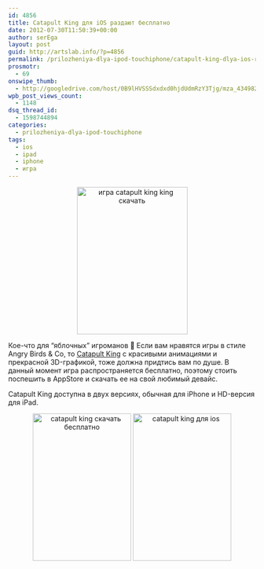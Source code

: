 ```yaml
---
id: 4856
title: Catapult King для iOS раздают бесплатно
date: 2012-07-30T11:50:39+00:00
author: serEga
layout: post
guid: http://artslab.info/?p=4856
permalink: /prilozheniya-dlya-ipod-touchiphone/catapult-king-dlya-ios-razdayut-besplatno/
prosmotr:
  - 69
onswipe_thumb:
  - http://googledrive.com/host/0B9lHVSSSdxdxd0hjdUdmRzY3Tjg/mza_4349827401603590009.png
wpb_post_views_count:
  - 1148
dsq_thread_id:
  - 1598744894
categories:
  - prilozheniya-dlya-ipod-touchiphone
tags:
  - ios
  - ipad
  - iphone
  - игра
---
```

<center>
  <a href="http://googledrive.com/host/0B9lHVSSSdxdxd0hjdUdmRzY3Tjg/mza_4679374430744358690.1024x1024-65.jpeg"><img src="http://googledrive.com/host/0B9lHVSSSdxdxd0hjdUdmRzY3Tjg/mza_4679374430744358690.1024x1024-65-225x300.jpg" alt="игра catapult king king скачать" title="mza_4679374430744358690.1024x1024-65" width="225" height="300" class="aligncenter size-medium wp-image-4859" srcset="http://googledrive.com/host/0B9lHVSSSdxdxd0hjdUdmRzY3Tjg/mza_4679374430744358690.1024x1024-65-225x300.jpg 225w, http://googledrive.com/host/0B9lHVSSSdxdxd0hjdUdmRzY3Tjg/mza_4679374430744358690.1024x1024-65.jpeg 768w" sizes="(max-width: 225px) 100vw, 225px" /></a>
</center>

Кое-что для &#8220;яблочных&#8221; игроманов 🙂 Если вам нравятся игры в стиле Angry Birds & Co, то [Catapult King](http://itunes.apple.com/us/app/catapult-king/id497936366) с красивыми анимациями и прекрасной 3D-графикой, тоже должна придтись вам по душе. В данный момент игра распространяется бесплатно, поэтому стоить поспешить в AppStore и скачать ее на свой любимый девайс.

Catapult King доступна в двух версиях, обычная для iPhone и HD-версия для iPad.

<center>
  <a href="http://googledrive.com/host/0B9lHVSSSdxdxd0hjdUdmRzY3Tjg/mza_4092178766226491501.png"><img src="http://googledrive.com/host/0B9lHVSSSdxdxd0hjdUdmRzY3Tjg/mza_4092178766226491501-200x300.png" alt="catapult king скачать бесплатно" title="mza_4092178766226491501" width="200" height="300" class="size-medium wp-image-4857" srcset="http://googledrive.com/host/0B9lHVSSSdxdxd0hjdUdmRzY3Tjg/mza_4092178766226491501-200x300.png 200w, http://googledrive.com/host/0B9lHVSSSdxdxd0hjdUdmRzY3Tjg/mza_4092178766226491501.png 640w" sizes="(max-width: 200px) 100vw, 200px" /></a> <a href="http://googledrive.com/host/0B9lHVSSSdxdxd0hjdUdmRzY3Tjg/mza_4349827401603590009.png"><img src="http://googledrive.com/host/0B9lHVSSSdxdxd0hjdUdmRzY3Tjg/mza_4349827401603590009-200x300.png" alt="catapult king для ios" title="mza_4349827401603590009" width="200" height="300" class="size-medium wp-image-4858" srcset="http://googledrive.com/host/0B9lHVSSSdxdxd0hjdUdmRzY3Tjg/mza_4349827401603590009-200x300.png 200w, http://googledrive.com/host/0B9lHVSSSdxdxd0hjdUdmRzY3Tjg/mza_4349827401603590009.png 640w" sizes="(max-width: 200px) 100vw, 200px" /></a>
</center>